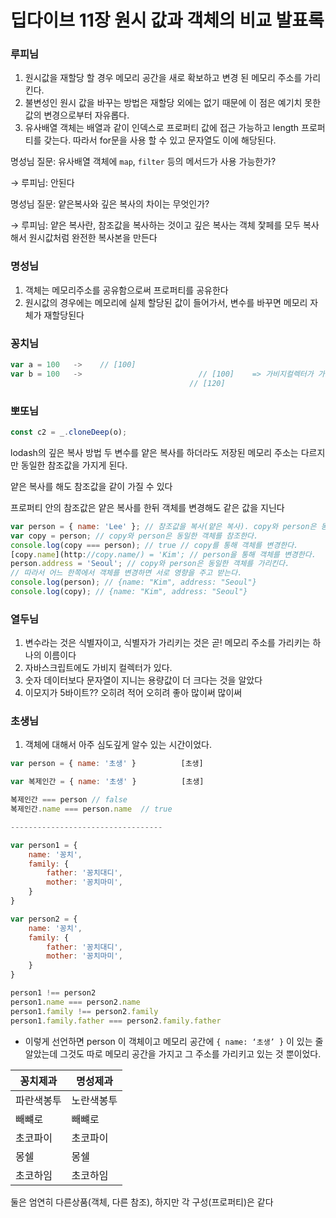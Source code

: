 # 딥다이브 11장 원시 값과 객체의 비교 발표록

### 루피님

1. 원시값을 재할당 할 경우 메모리 공간을 새로 확보하고 변경 된 메모리 주소를 가리킨다.
2. 불변성인 원시 값을 바꾸는 방법은 재할당 외에는 없기 때문에 이 점은 예기치 못한 값의 변경으로부터 자유롭다.
3. 유사배열 객체는 배열과 같이 인덱스로 프로퍼티 값에 접근 가능하고 length 프로퍼티를 갖는다. 따라서 for문을 사용 할 수 있고 문자열도 이에 해당된다.

명성님 질문: 유사배열 객체에 `map`, `filter` 등의 메서드가 사용 가능한가?

→ 루피님: 안된다

명성님 질문: 얕은복사와 깊은 복사의 차이는 무엇인가?

→ 루피님: 얕은 복사란, 참조값을 복사하는 것이고 깊은 복사는 객체 잧페를 모두 복사해서 원시값처럼 완전한 복사본을 만든다

### 명성님

1. 객체는 메모리주소를 공유함으로써 프로퍼티를 공유한다
2. 원시값의 경우에는 메모리에 실제 할당된 값이 들어가서, 변수를 바꾸면 메모리 자체가 재할당된다

### 꽁치님

```jsx
var a = 100   ->    // [100]
var b = 100   ->                          // [100]    => 가비지컬렉터가 가져간다
										// [120]
```

### 뽀또님

```jsx
const c2 = _.cloneDeep(o);
```

 lodash의 깊은 복사 방법 두 변수를 얕은 복사를 하더라도 저장된 메모리 주소는 다르지만 동일한 참조값을 가지게 된다.

얕은 복사를 해도 참조값을 같이 가질 수 있다

프로퍼티 안의 참조값은 얕은 복사를 한뒤 객체를 변경해도 같은 값을 지닌다

```jsx
var person = { name: 'Lee' }; // 참조값을 복사(얕은 복사). copy와 person은 동일한 참조값을 갖는다. 
var copy = person; // copy와 person은 동일한 객체를 참조한다. 
console.log(copy === person); // true // copy를 통해 객체를 변경한다.
[copy.name](http://copy.name/) = 'Kim'; // person을 통해 객체를 변경한다. 
person.address = 'Seoul'; // copy와 person은 동일한 객체를 가리킨다. 
// 따라서 어느 한쪽에서 객체를 변경하면 서로 영향을 주고 받는다. 
console.log(person); // {name: "Kim", address: "Seoul"} 
console.log(copy); // {name: "Kim", address: "Seoul"}
```

### 열두님

1. 변수라는 것은 식별자이고, 식별자가 가리키는 것은 곧! 메모리 주소를 가리키는 하나의 이름이다
2. 자바스크립트에도 가비지 컬렉터가 있다.
3. 숫자 데이터보다 문자열이 지니는 용량값이 더 크다는 것을 알았다
4. 이모지가 5바이트?? 오히려 적어 오히려 좋아 많이써 많이써

### 초생님

1. 객체에 대해서 아주 심도깊게 알수 있는 시간이었다.

```jsx
var person = { name: '초생' }          [초생]

var 복제인간 = { name: '초생' }          [초생]

복제인간 === person // false
복제인간.name === person.name  // true

----------------------------------

var person1 = {
	name: '꽁치',
	family: {
		father: '꽁치대디',
		mother: '꽁치마미',
	}
}

var person2 = {
	name: '꽁치',
	family: {
		father: '꽁치대디',
		mother: '꽁치마미',
	}
}

person1 !== person2
person1.name === person2.name
person1.family !== person2.family
person1.family.father === person2.family.father
```

- 이렇게 선언하면 person 이 객체이고 메모리 공간에  `{ name: ‘초생’ }` 이 있는 줄 알았는데 그것도 따로 메모리 공간을 가지고 그 주소를 가리키고 있는 것 뿐이었다.

| 꽁치제과 | 명성제과 |
| --- | --- |
| 파란색봉투 | 노란색봉투 |
| 빼뺴로 | 빼뺴로 |
| 초코파이 | 초코파이 |
| 몽쉘 | 몽쉘 |
| 초코하임 | 초코하임 |

둘은 엄연히 다른상품(객체, 다른 참조), 하지만 각 구성(프로퍼티)은 같다
